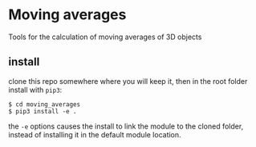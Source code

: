 # Moving averages

Tools for the calculation of moving averages of 3D objects

## install
clone this repo somewhere where you will keep it, then in the root folder install with `pip3`:

```
$ cd moving_averages
$ pip3 install -e .

```

the `-e` options causes the install to link the module to the cloned folder, instead of installing it in the default module location.